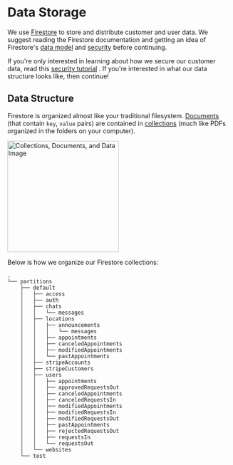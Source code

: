 # Data Storage

We use [Firestore](https://firebase.google.com/docs/firestore/) to store and
distribute customer and user data. We suggest reading the Firestore
documentation and getting an idea of Firestore's [data
model](https://firebase.google.com/docs/firestore/data-model) and
[security](https://firebase.google.com/docs/firestore/rtdb-vs-firestore#security)
before continuing.

If you're only interested in learning about how we secure our customer data,
read this [security tutorial](https://tutorbook.app/docs/tutorial-Security.html)
. If you're interested in what our data structure looks like, then continue!

## Data Structure

Firestore is organized almost like your traditional filesystem.
[Documents](https://firebase.google.com/docs/firestore/data-model#documents)
(that contain `key`, `value` pairs) are contained in
[collections](https://firebase.google.com/docs/firestore/data-model#collections)
(much like PDFs organized in the folders on your computer).

<img src="https://firebase.google.com/docs/firestore/images/structure-data.png"
     alt="Collections, Documents, and Data Image"
     style="width: 250px;"/>

Below is how we organize our Firestore collections:

```
.
└── partitions
    ├── default
    │   ├── access
    │   ├── auth
    │   ├── chats
    │   │   └── messages
    │   ├── locations
    │   │   ├── announcements
    │   │   │   └── messages
    │   │   ├── appointments
    │   │   ├── canceledAppointments
    │   │   ├── modifiedAppointments
    │   │   └── pastAppointments
    │   ├── stripeAccounts
    │   ├── stripeCustomers
    │   ├── users
    │   │   ├── appointments
    │   │   ├── approvedRequestsOut
    │   │   ├── canceledAppointments
    │   │   ├── canceledRequestsIn
    │   │   ├── modifiedAppointments
    │   │   ├── modifiedRequestsIn
    │   │   ├── modifiedRequestsOut
    │   │   ├── pastAppointments
    │   │   ├── rejectedRequestsOut
    │   │   ├── requestsIn
    │   │   └── requestsOut
    │   └── websites
    └── test
```
